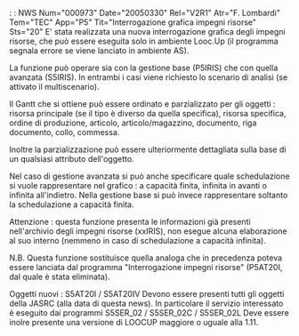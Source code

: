  :  : NWS Num="000973" Date="20050330" Rel="V2R1" Atr="F. Lombardi" Tem="TEC" App="P5" Tit="Interrogazione grafica impegni risorse" Sts="20"
E' stata realizzata una nuova interrogazione grafica degli impegni risorse, che può essere eseguita
solo in ambiente Looc.Up (il programma segnala errore se viene lanciato in ambiente AS).

La funzione può operare sia con la gestione base (P5IRIS) che con quella avanzata (S5IRIS).
In entrambi i casi viene richiesto lo scenario di analisi (se attivato il multiscenario).

Il Gantt che si ottiene può essere ordinato e parzializzato per gli oggetti : 
risorsa principale (se il tipo è diverso da quella specifica), risorsa specifica, ordine di produzione, articolo, articolo/magazzino, documento, riga documento, collo, commessa.

Inoltre la parzializzazione può essere ulteriormente dettagliata sulla base di un qualsiasi attributo dell'oggetto.

Nel caso di gestione avanzata si può anche specificare quale schedulazione si vuole rappresentare nel grafico :  a capacità finita, infinita in avanti o infinita all'indietro.
Nella gestione base si può invece rappresentare soltanto la schedulazione a capacità finita.

Attenzione :  questa funzione presenta le informazioni già presenti nell'archivio degli impegni risorse (xxIRIS), non esegue alcuna elaborazione al suo interno (nemmeno in caso di schedulazione a
capacità infinita).

N.B. Questa funzione sostituisce quella analoga che in precedenza poteva essere lanciata dal programma "Interrogazione impegni risorse" (P5AT20I, dal quale è stata eliminata).

Oggetti nuovi :  S5AT20I / S5AT20IV
Devono essere presenti tutti gli oggetti della JASRC (alla data di questa news).
In particolare il servizio interessato è eseguito dai programmi S5SER_02 / S5SER_02C / S5SER_02L Deve essere inolre presente una versione di LOOCUP maggiore o uguale alla 1.11.
